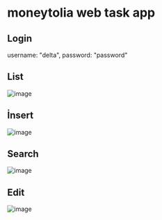 # moneytolia web task app

## Login 
username: "delta",
password: "password"

## List
![image](https://user-images.githubusercontent.com/26199757/175811146-0e268272-6be3-4eba-8d96-3ea760357f1b.png)
## İnsert
![image](https://user-images.githubusercontent.com/26199757/175811155-5eecb1c1-1b93-423c-99ec-1687a4fff8f5.png)
## Search
![image](https://user-images.githubusercontent.com/26199757/175811169-32a82e7b-f3b0-4e53-8d94-051743ff7ca1.png)
## Edit
![image](https://user-images.githubusercontent.com/26199757/175811181-c89b850c-6de9-4743-b271-9761e1455179.png)

